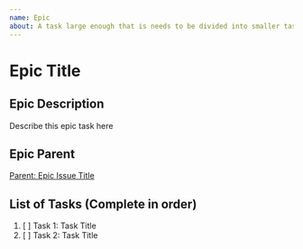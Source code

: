 ```yaml
---
name: Epic
about: A task large enough that is needs to be divided into smaller tasks.
---
```


<!-- Issue Title should mirror the Epic Title. -->

# Epic Title


## Epic Description
Describe this epic task here


## Epic Parent
<!-- The link below should link to its Epic Parent. -->
[Parent: Epic Issue Title](https://github.com/cupum/general/issues/1)


## List of Tasks (Complete in order)
1. [ ] Task 1: Task Title
2. [ ] Task 2: Task Title


<!-- Assign epic to people concerned -->
<!-- Add labels if needed -->
<!-- Register with project -->
<!-- Define milestone if needed --> 